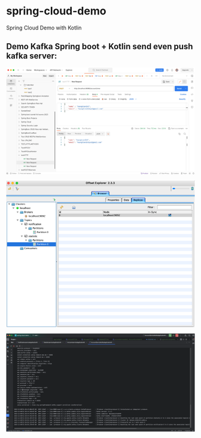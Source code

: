 # spring-cloud-demo
Spring Cloud Demo with Kotlin

## Demo Kafka Spring boot + Kotlin send even push kafka server:

![img.png](img.png)

![img_1.png](img_1.png)

![img_2.png](img_2.png)


